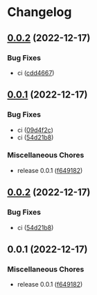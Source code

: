 # Changelog

## [0.0.2](https://github.com/MuZhou233/Sentinel/compare/v0.0.1...v0.0.2) (2022-12-17)


### Bug Fixes

* ci ([cdd4667](https://github.com/MuZhou233/Sentinel/commit/cdd46672e32bf85b1cbd4e8c6ca4dae4181269c7))

## [0.0.1](https://github.com/MuZhou233/Sentinel/compare/v0.0.2...v0.0.1) (2022-12-17)


### Bug Fixes

* ci ([09d4f2c](https://github.com/MuZhou233/Sentinel/commit/09d4f2caf0a432f5bb7cf9752a081af4c7be1199))
* ci ([54d21b8](https://github.com/MuZhou233/Sentinel/commit/54d21b8172fd401c8804fe3394abfccc3fe660d9))


### Miscellaneous Chores

* release 0.0.1 ([f649182](https://github.com/MuZhou233/Sentinel/commit/f6491828e5223fd47110c81953fb3fc7c4fbe4ba))

## [0.0.2](https://github.com/TuiHub/Sentinel/compare/v0.0.1...v0.0.2) (2022-12-17)


### Bug Fixes

* ci ([54d21b8](https://github.com/TuiHub/Sentinel/commit/54d21b8172fd401c8804fe3394abfccc3fe660d9))

## 0.0.1 (2022-12-17)


### Miscellaneous Chores

* release 0.0.1 ([f649182](https://github.com/TuiHub/Sentinel/commit/f6491828e5223fd47110c81953fb3fc7c4fbe4ba))
